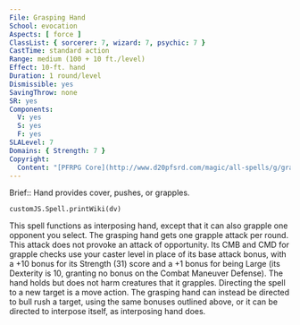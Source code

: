 ```yaml
---
File: Grasping Hand
School: evocation
Aspects: [ force ]
ClassList: { sorcerer: 7, wizard: 7, psychic: 7 }
CastTime: standard action
Range: medium (100 + 10 ft./level)
Effect: 10-ft. hand
Duration: 1 round/level
Dismissible: yes
SavingThrow: none
SR: yes
Components:
  V: yes
  S: yes
  F: yes
SLALevel: 7
Domains: { Strength: 7 }
Copyright:
  Content: "[PFRPG Core](http://www.d20pfsrd.com/magic/all-spells/g/grasping-hand)"
---
```

Brief:: Hand provides cover, pushes, or grapples.

```dataviewjs
customJS.Spell.printWiki(dv)
```

This spell functions as interposing hand, except that it can also grapple one opponent you select. The grasping hand gets one grapple attack per round. This attack does not provoke an attack of opportunity. Its CMB and CMD for grapple checks use your caster level in place of its base attack bonus, with a +10 bonus for its Strength (31) score and a +1 bonus for being Large (its Dexterity is 10, granting no bonus on the Combat Maneuver Defense).  The hand holds but does not harm creatures that it grapples.  Directing the spell to a new target is a move action. The grasping hand can instead be directed to bull rush a target, using the same bonuses outlined above, or it can be directed to interpose itself, as interposing hand does.
